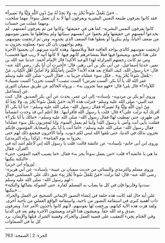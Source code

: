 ------------------------------------------------------------------------

«مَنْ يَعْمَلْ سُوءاً يُجْزَ بِهِ، وَلا يَجِدْ لَهُ مِنْ دُونِ اللَّهِ وَلِيًّا وَلا نَصِيراً» ..  
فقد كانوا يعرفون طبيعة النفس البشرية ويعرفون أنها لا بد أن تعمل سوءاً.
مهما صلحت، ومهما عملت من حسنات.  
كانوا يعرفون النفس البشرية- كما هي في حقيقتها- وكانوا من ثم يعرفون
أنفسهم.. لم يخدعوا أنفسهم عن حقيقتها ولم يخفوا عن أنفسهم سيئاتها ولم
يتجاهلوا ما يعتور نفوسهم من ضعف أحياناً، ولم ينكروا أو يغطوا هذا الضعف
الذي يجدونه. ومن ثم ارتجفت نفوسهم، وهم يواجهون بأن كل سوء يعملونه يجزون
به.  
ارتجفت نفوسهم كالذي يواجه العاقبة فعلاً ويلامسها، وهذه كانت ميزتهم. أن
يحسوا الآخرة على هذا النحو، ويعيشوا فيها فعلاً بمشاعرهم كأنهم فيها. لا
كأنها آتية لا ريب فيها فحسب! ومن ثم كانت رجفتهم المزلزلة لهذا الوعيد
الأكيد! قال الإمام أحمد: حدثنا عبد الله بن نمير، حدثنا إسماعيل، عن أبي
بكر بن أبي زهير، قال: «أخبرت أن أبا بكر- رضي الله عنه- قال: «يا رسول
الله، كيف الفلاح بعد هذه الآية؟ «لَيْسَ بِأَمانِيِّكُمْ وَلا أَمانِيِّ أَهْلِ الْكِتابِ، مَنْ
يَعْمَلْ سُوءاً يُجْزَ بِهِ» .. فكل سوء عملناه جزينا به.. فقال النبي- صلى الله عليه
وسلم-:  
«غفر الله لك يا أبا بكر. ألست تمرض؟ ألست تنصب؟ ألست تحزن؟ ألست تصيبك
اللأواء؟» قال بلى! قال: «فهو مما تجزون به» .. ورواه الحاكم عن طريق سفيان
الثوري عن إسماعيل.  
وروى أبو بكر بن مردويه- بإسناده- إلى ابن عمر، يحدث عن أبي بكر الصديق.
قال: كنت عند النبي- صلى الله عليه وسلم- فنزلت هذه الآية: «مَنْ يَعْمَلْ سُوءاً
يُجْزَ بِهِ، وَلا يَجِدْ لَهُ مِنْ دُونِ اللَّهِ وَلِيًّا وَلا نَصِيراً» فقال رسول الله- صلى الله
عليه وسلم-: «يا أبا بكر، ألا أقرئك آية نزلت علي؟» قال: قلت يا رسول الله
فأقرأنيها.. فلا أعلم أني قد وجدت انفصاماً في ظهري، حتى تمطيت لها! فقال
رسول الله- صلى الله عليه وسلم-: «مالك يأ أبا بكر؟» فقلت: بأبي أنت وأمي
يا رسول الله! وأينا لم يعمل السوء، وإنا لمجزيون بكل سوء عملناه! فقال
رسول الله- صلى الله عليه وسلم-. «أما أنت يا أبا بكر وأصحابك المؤمنون
فإنكم تجزون بذلك في الدنيا، حتى تلقوا الله ليس لكم ذنوب. وأما الآخرون
فيجمع ذلك لهم حتى يجزوا به يوم القيامة» . (وكذا رواه الترمذي) .  
وروى ابن أبى حاتم- بإسناده- عن عائشة قالت: قلت يا رسول الله إني لأعلم
أشد آية في القرآن. فقال:  
«ما هي يا عائشة؟» قلت: «من يعمل سوءاً يجز به» فقال. «ما يصيب العبد
المؤمن، حتى النكبة ينكبها» .  
(ورواه ابن جرير) .  
وروى مسلم والترمذي والنسائي من حديث سفيان بن عيينة- بإسناده- عن أبي
هريرة- رضي الله عنه- قال: لما نزلت: «مَنْ يَعْمَلْ سُوءاً يُجْزَ بِهِ» شق ذلك على
المسلمين فقال لهم رسول الله- صلى الله عليه وسلم-:  
«سددوا وقاربوا فإن في كل ما يصاب به المسلم كفارة. حتى الشوكة يشاكها
والنكبة ينكبها» ..  
على أية حال لقد كانت هذه حلقة في إنشاء التصور الإيماني الصحيح عن العمل
والجزاء. ذات أهمية كبرى في استقامة التصور من ناحية، واستقامة الواقع
العملي من ناحية أخرى. ولقد هزت هذه الآية كيانهم، ورجفت لها نفوسهم، لأنهم
كانوا يأخذون الأمر جداً. ويعرفون صدق وعد الله حقاً. ويعيشون هذا الوعد
ويعيشون الآخرة وهم بعد في الدنيا.  
وفي الختام يجيء التعقيب على قضية العمل والجزاء، وقضية الشرك قبلها
والإيمان، برد كل ما في السماوات

------------------------------------------------------------------------

الجزء: 2 ¦ الصفحة: 763
